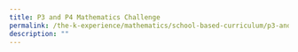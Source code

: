 ```yaml
---
title: P3 and P4 Mathematics Challenge
permalink: /the-k-experience/mathematics/school-based-curriculum/p3-and-p4-mathematics-challenge/
description: ""
---
```


